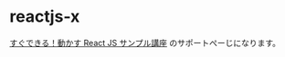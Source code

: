 # reactjs-x
<a href="https://www.udemy.com/reactjs-x/">すぐできる！動かす React JS サンプル講座</a> のサポートぺーじになります。

